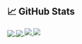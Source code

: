 
## &#x1f4c8; GitHub Stats
<a href="https://github.com/Gon-Zo/gon-zo">
<img align="center" src="https://github-readme-stats.vercel.app/api?username=Gon-Zo&show_icons=true&theme=shades-of-purple"/>
</a>

<a href="https://github.com/Gon-Zo/gon-zo">
<img align="center" src="https://github-readme-stats.vercel.app/api/top-langs/?username=Gon-Zo&layout=compact&theme=shades-of-purple"/>
</a>

<a href="https://github.com/Gon-Zo/CMS_Project.git">
<img src="https://github-readme-stats.vercel.app/api/pin/?username=Gon-Zo&repo=CMS_Project&theme=shades-of-purple"/>
</a>

<a href="https://github.com/Gon-Zo/Python_Application.git">
<img src="https://github-readme-stats.vercel.app/api/pin/?username=Gon-Zo&repo=Python_Application&theme=shades-of-purple"/>
</a>

